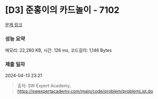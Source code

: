 # [D3] 준홍이의 카드놀이 - 7102 

[문제 링크](https://swexpertacademy.com/main/code/problem/problemDetail.do?contestProbId=AWkIlHWqBYcDFAXC) 

### 성능 요약

메모리: 22,280 KB, 시간: 126 ms, 코드길이: 1,146 Bytes

### 제출 일자

2024-04-13 23:21



> 출처: SW Expert Academy, https://swexpertacademy.com/main/code/problem/problemList.do